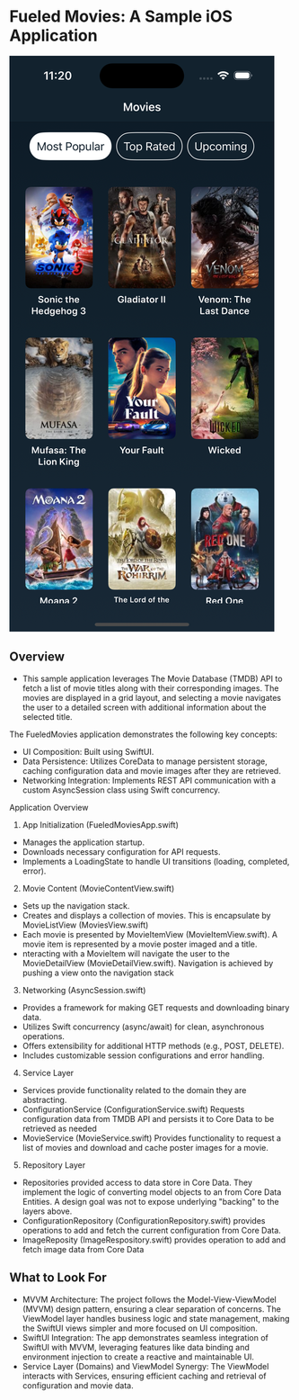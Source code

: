 # Fueled Movies: A Sample iOS Application
![Movie ListScreenshot](MovieList.png)

## Overview
- This sample application leverages The Movie Database (TMDB) API to fetch a list of movie titles along with their corresponding images. The movies are displayed in a grid layout, and selecting a movie navigates the user to a detailed screen with additional information about the selected title.

The FueledMovies application demonstrates the following key concepts:
- UI Composition: Built using SwiftUI.
- Data Persistence: Utilizes CoreData to manage persistent storage, caching configuration data and movie images after they are retrieved.
- Networking Integration: Implements REST API communication with a custom AsyncSession class using Swift concurrency.

Application Overview
1. App Initialization (FueledMoviesApp.swift)
 - Manages the application startup.
 - Downloads necessary configuration for API requests.
 - Implements a LoadingState to handle UI transitions (loading, completed, error).
   
2. Movie Content (MovieContentView.swift)
- Sets up the navigation stack.
- Creates and displays a collection of movies.  This is encapsulate by MovieListView (MoviesView.swift)
- Each movie is presented by MovieItemView (MovieItemView.swift).  A movie item is represented by a movie poster imaged and a title.
- nteracting with a MovieItem will navigate the user to the MovieDetailView (MovieDetailView.swift). Navigation is achieved by pushing a view onto the navigation stack

3. Networking (AsyncSession.swift)
- Provides a framework for making GET requests and downloading binary data.
- Utilizes Swift concurrency (async/await) for clean, asynchronous operations.
- Offers extensibility for additional HTTP methods (e.g., POST, DELETE).
- Includes customizable session configurations and error handling.

4. Service Layer
- Services provide functionality related to the domain they are abstracting.
- ConfigurationService (ConfigurationService.swift) Requests configuration data from TMDB API and persists it to Core Data to be retrieved as needed
- MovieService (MovieService.swift) Provides functionality to request a list of movies and download and cache poster images for a movie.
  
5. Repository Layer
- Repositories provided access to data store in Core Data.  They implement the logic of converting model objects to an from Core Data Entities.  A design goal was not to expose underlying "backing" to the layers above.
- ConfigurationRepository (ConfigurationRepository.swift) provides operations to add and fetch the current configuration from Core Data.
- ImageReposity (ImageRespository.swift) provides operation to add and fetch image data from Core Data

## What to Look For
- MVVM Architecture: The project follows the Model-View-ViewModel (MVVM) design pattern, ensuring a clear separation of concerns. The ViewModel layer handles business logic and state management, making the SwiftUI views simpler and more focused on UI composition.
- SwiftUI Integration: The app demonstrates seamless integration of SwiftUI with MVVM, leveraging features like data binding and environment injection to create a reactive and maintainable UI.
- Service Layer (Domains) and ViewModel Synergy: The ViewModel interacts with Services, ensuring efficient caching and retrieval of configuration and movie data.
  
  
